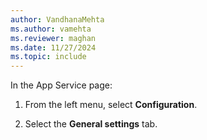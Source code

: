 ```yaml
---
author: VandhanaMehta
ms.author: vamehta
ms.reviewer: maghan
ms.date: 11/27/2024
ms.topic: include
---
```


In the App Service page:

1. From the left menu, select **Configuration**.

1. Select the **General settings** tab.
